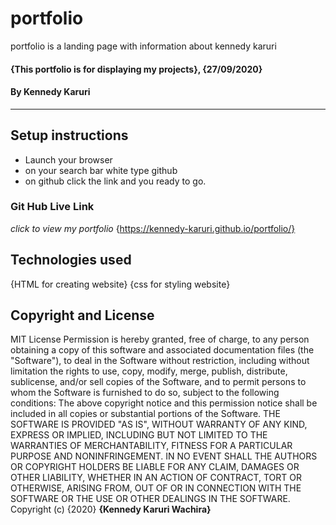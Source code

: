 # portfolio
portfolio is a landing page with information about kennedy karuri
#### {This portfolio is for displaying my  projects}, {27/09/2020}
#### By **Kennedy Karuri**    
---
## Setup instructions
* Launch your browser
* on your search bar white type github 
* on github click the link and you ready to go.
### Git Hub Live Link
*click to view my portfolio*
 {https://kennedy-karuri.github.io/portfolio/}
 ## Technologies used
 {HTML for creating website}
 {css for styling website}
## Copyright and License
MIT License
Permission is hereby granted, free of charge, to any person obtaining a copy
of this software and associated documentation files (the "Software"), to deal
in the Software without restriction, including without limitation the rights
to use, copy, modify, merge, publish, distribute, sublicense, and/or sell
copies of the Software, and to permit persons to whom the Software is
furnished to do so, subject to the following conditions:
The above copyright notice and this permission notice shall be included in all
copies or substantial portions of the Software.
THE SOFTWARE IS PROVIDED "AS IS", WITHOUT WARRANTY OF ANY KIND, EXPRESS OR
IMPLIED, INCLUDING BUT NOT LIMITED TO THE WARRANTIES OF MERCHANTABILITY,
FITNESS FOR A PARTICULAR PURPOSE AND NONINFRINGEMENT. IN NO EVENT SHALL THE
AUTHORS OR COPYRIGHT HOLDERS BE LIABLE FOR ANY CLAIM, DAMAGES OR OTHER
LIABILITY, WHETHER IN AN ACTION OF CONTRACT, TORT OR OTHERWISE, ARISING FROM,
OUT OF OR IN CONNECTION WITH THE SOFTWARE OR THE USE OR OTHER DEALINGS IN THE
SOFTWARE.
Copyright (c) {2020} **{Kennedy Karuri Wachira}**
